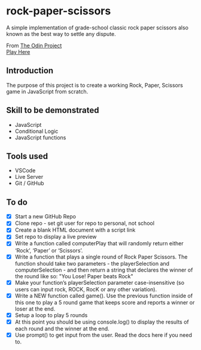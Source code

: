 # rock-paper-scissors
A simple implementation of grade-school classic rock paper scissors also known as the best way to settle any dispute. 

From [The Odin Project](https://www.theodinproject.com)  
[Play Here](https://jdelles.github.io/rock-paper-scissors/)

## Introduction
The purpose of this project is to create a working Rock, Paper, Scissors game in JavaScript from scratch. 

## Skill to be demonstrated
- JavaScript
- Conditional Logic
- JavaScript functions

## Tools used
- VSCode
- Live Server
- Git / GitHub

## To do 
- [X] Start a new GitHub Repo
- [X] Clone repo - set git user for repo to personal, not school
- [X] Create a blank HTML document with a script link
- [X] Set repo to display a live preview
- [X] Write a function called computerPlay that will randomly return either ‘Rock’, ‘Paper’ or ‘Scissors’. 
- [X] Write a function that plays a single round of Rock Paper Scissors. The function should take two parameters - the playerSelection and computerSelection - and then return a string that declares the winner of the round like so: "You Lose! Paper beats Rock"
- [X] Make your function’s playerSelection parameter case-insensitive (so users can input rock, ROCK, RocK or any other variation).
- [X] Write a NEW function called game(). Use the previous function inside of this one to play a 5 round game that keeps score and reports a winner or loser at the end.
- [X] Setup a loop to play 5 rounds
- [X] At this point you should be using console.log() to display the results of each round and the winner at the end.
- [X] Use prompt() to get input from the user. Read the docs here if you need to.